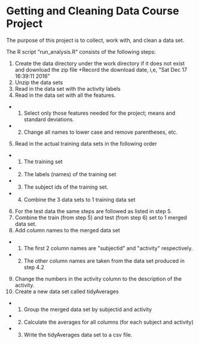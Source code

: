 # Getting and Cleaning Data Course Project

The purpose of this project is to collect, work with, and clean a data set.

The R script "run_analysis.R" consists of the following steps:

1. Create the data directory under the work directory if it does not exist and download the zip file
+Record the download date, i,e, "Sat Dec 17 16:39:11 2016" 
2. Unzip the data sets
3. Read in the data set with the activity labels
4. Read in the data set with all the features.
+ 1. Select only those features needed for the project; means and standard deviations.
+ 2. Change all names to lower case and remove parentheses, etc.
5. Read in the actual training data sets in the following order
+ 1. The training set
+ 2. The labels (names) of the training set
+ 3. The subject ids of the training set.
+ 4. Combine the 3 data sets to 1 training data set
6. For the test data the same steps are followed as listed in step 5.
7. Combine the train (from step 5) and test (from step 6) set to 1 merged data set.
8. Add column names to the merged data set
+ 1. The first 2 column names are "subjectid" and "activity" respectively.
+ 2. The other column names are taken from the data set produced in step 4.2
9. Change the numbers in the activity column to the description of the activity.
10. Create a new data set called tidyAverages
+ 1. Group the merged data set by subjectid and activity
+ 2. Calculate the averages for all columns (for each subject and activity)
+ 3. Write the tidyAverages data set to a csv file.
